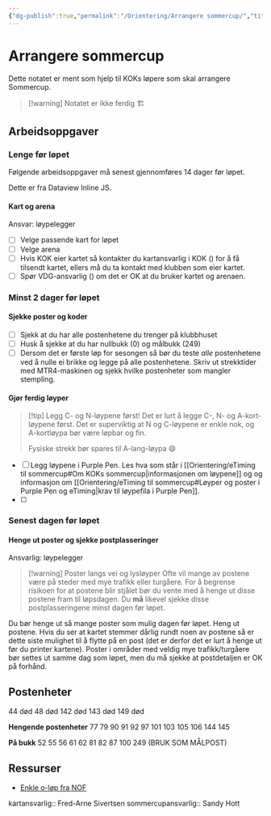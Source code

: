 ```yaml
---
{"dg-publish":true,"permalink":"/Orientering/Arrangere sommercup/","title":"Arrangere sommercup"}
---
```



# Arrangere sommercup
Dette notatet er ment som hjelp til KOKs løpere som skal arrangere Sommercup.

>[!warning] Notatet er ikke ferdig 🏗


## Arbeidsoppgaver
### Lenge før løpet
Følgende arbeidsoppgaver må senest gjennomføres 14 dager før løpet.

<p><span>Dette er fra Dataview Inline JS.</span></p>


#### Kart og arena
Ansvar: løypelegger

- [ ] Velge passende kart for løpet
- [ ] Velge arena
- [ ] Hvis KOK eier kartet så kontakter du kartansvarlig i KOK () for å få tilsendt kartet, ellers må du ta kontakt med klubben som eier kartet.
- [ ] Spør VDG-ansvarlig () om det er OK at du bruker kartet og arenaen.

### Minst 2 dager før løpet

#### Sjekke poster og koder
- [ ] Sjekk at du har alle postenhetene du trenger på klubbhuset
- [ ] Husk å sjekke at du har nullbukk (0) og målbukk (249)
- [ ] Dersom det er første løp for sesongen så bør du teste *alle* postenhetene ved å nulle ei brikke og legge på alle postenhetene. Skriv ut strekktider med MTR4-maskinen og sjekk hvilke postenheter som mangler stempling.

#### Gjør ferdig løyper
>[!tip] Legg C- og N-løypene først!
>Det er lurt å legge C-, N- og A-kort-løypene først. Det er superviktig at N og C-løypene er enkle nok, og A-kortløypa bør være løpbar og fin. 
>
>Fysiske strekk bør spares til A-lang-løypa 😄

- [ ] Legg løypene i Purple Pen. Les hva som står i [[Orientering/eTiming til sommercup#Om KOKs sommercup\|informasjonen om løypene]] og og informasjon om [[Orientering/eTiming til sommercup#Løyper og poster i Purple Pen og eTiming\|krav til løypefila i Purple Pen]].
- [ ] 

### Senest dagen før løpet
#### Henge ut poster og sjekke postplasseringer
Ansvarlig: løypelegger

>[!warning] Poster langs vei og lysløyper
>Ofte vil mange av postene være på steder med mye trafikk eller turgåere. For å begrense risikoen for at postene blir stjålet bør du vente med å henge ut disse postene fram til løpsdagen. Du **må** likevel sjekke disse postplasseringene minst dagen før løpet.

Du bør henge ut så mange poster som mulig dagen før løpet. 
Heng ut postene. Hvis du ser at kartet stemmer dårlig rundt noen av postene så er dette siste mulighet til å flytte på en post (det er derfor det er lurt å henge ut før du printer kartene). Poster i områder med veldig mye trafikk/turgåere bør settes ut samme dag som løpet, men du må sjekke at postdetaljen er OK på forhånd.



## Postenheter

44 død
48 død
142 død
143 død
149 død

**Hengende postenheter**
77 
79 
90
91
92
97
101
103
105
106
144
145

**På bukk**
52
55
56
61
62
81
82
87
100
249 (BRUK SOM MÅLPOST)


## Ressurser
- [Enkle o-løp fra NOF](https://www.enkleoløp.no/)


kartansvarlig:: Fred-Arne Sivertsen
sommercupansvarlig:: Sandy Hott